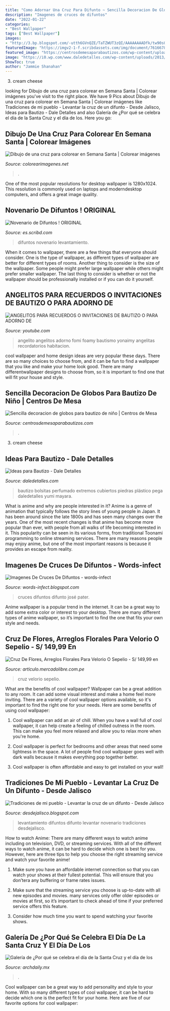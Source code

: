```yaml
---
title: "Como Adornar Una Cruz Para Difunto ~ Sencilla Decoracion De Globos Para Bautizo De Niño"
description: "Imagenes de cruces de difuntos"
date: "2022-01-22"
categories:
- "Best Wallpaper"
tags: ["Best Wallpaper"]
images:
- "http://3.bp.blogspot.com/-utth6GVnQZE/TaTZWUT3zQI/AAAAAAAADfk/tw90sOE6TQ8/s1600/DSC05799_.jpg"
featuredImage: "https://imgv2-1-f.scribdassets.com/img/document/76166783/original/3ac908f572/1499298978"
featured_image: "https://centrosdemesaparabautizos.com/wp-content/uploads/2017/04/decoracion-de-globos-para-bautizo-de-niño-super-facil.jpg"
image: "https://i0.wp.com/www.daledetalles.com/wp-content/uploads/2013/07/bolsitabautizopastel.jpg"
ShowToc: true
author: "Jammie Shanahan"
---
```



3. cream cheese 

	

		
looking for Dibujo de una cruz para colorear en Semana Santa | Colorear imágenes you've visit to the right place. We have 9 Pics about Dibujo de una cruz para colorear en Semana Santa | Colorear imágenes like Tradiciones de mi pueblo - Levantar la cruz de un difunto - Desde Jalisco, Ideas para Bautizo - Dale Detalles and also Galería de ¿Por qué se celebra el día de la Santa Cruz y el día de los. Here you go:
		
    
## Dibujo De Una Cruz Para Colorear En Semana Santa | Colorear Imágenes

<img loading=lazy src="https://colorearimagenes.net/wp-content/uploads/2014/05/SVC171.jpg" onerror="this.onerror=null;this.src='https://tse3.mm.bing.net/th?id=OIP.ZLpKg2t5C1BJ1GcDjjkAyQHaJP&amp;pid=15.1';" alt="Dibujo de una cruz para colorear en Semana Santa | Colorear imágenes">

_Source: colorearimagenes.net_

>. 

	

One of the most popular resolutions for desktop wallpaper is 1280x1024. This resolution is commonly used on laptops and moderndesktop computers, and offers a great image quality.

    
## Novenario De Difuntos ! ORIGINAL

<img loading=lazy src="https://imgv2-1-f.scribdassets.com/img/document/76166783/original/3ac908f572/1499298978" onerror="this.onerror=null;this.src='https://tse2.mm.bing.net/th?id=OIP.6wtMDYbHgSPPtdaX-H_ZSwHaJ4&amp;pid=15.1';" alt="Novenario de Difuntos ! ORIGINAL">

_Source: es.scribd.com_

>difuntos novenario levantamiento. 

	

When it comes to wallpaper, there are a few things that everyone should consider. One is the type of wallpaper, as different types of wallpaper are better for different types of rooms. Another thing to consider is the size of the wallpaper. Some people might prefer large wallpaper while others might prefer smaller wallpaper. The last thing to consider is whether or not the wallpaper should be professionally installed or if you can do it yourself.

    
## ANGELITOS PARA RECUERDOS O INVITACIONES DE BAUTIZO O PARA ADORNO DE

<img loading=lazy src="https://i.ytimg.com/vi/GRHzZJJUcmw/maxresdefault.jpg" onerror="this.onerror=null;this.src='https://tse4.mm.bing.net/th?id=OIP.dLWXM20Kcf8y9D9DWWtqqwHaEK&amp;pid=15.1';" alt="ANGELITOS PARA RECUERDOS O INVITACIONES DE BAUTIZO O PARA ADORNO DE">

_Source: youtube.com_

>angelito angelitos adorno fomi foamy bautismo yonaimy angelitas recordatorios habitacion. 

	

cool wallpaper and home design ideas are very popular these days. There are so many choices to choose from, and it can be fun to find a wallpaper that you like and make your home look good. There are many differentwallpaper designs to choose from, so it is important to find one that will fit your house and style.

    
## Sencilla Decoracion De Globos Para Bautizo De Niño | Centros De Mesa

<img loading=lazy src="https://centrosdemesaparabautizos.com/wp-content/uploads/2017/04/decoracion-de-globos-para-bautizo-de-niño-super-facil.jpg" onerror="this.onerror=null;this.src='https://tse4.mm.bing.net/th?id=OIP.LlbcR_OlVqoAzwYs8nEAIAAAAA&amp;pid=15.1';" alt="Sencilla decoracion de globos para bautizo de niño | Centros de Mesa">

_Source: centrosdemesaparabautizos.com_

>. 

	

3. cream cheese 

    
## Ideas Para Bautizo - Dale Detalles

<img loading=lazy src="https://i0.wp.com/www.daledetalles.com/wp-content/uploads/2013/07/bolsitabautizopastel.jpg" onerror="this.onerror=null;this.src='https://tse2.mm.bing.net/th?id=OIP.mIHTBdro73sonNFoRY91cQHaFj&amp;pid=15.1';" alt="Ideas para Bautizo - Dale Detalles">

_Source: daledetalles.com_

>bautizo bolsitas perfumado extremos cubiertos piedras plástico pega daledetalles yumi mayara. 

	

What is anime and why are people interested in it?
Anime is a genre of animation that typically follows the story lines of young people in Japan. It has been around since the late 1800s and has seen many changes over the years. One of the most recent changes is that anime has become more popular than ever, with people from all walks of life becoming interested in it. This popularity can be seen in its various forms, from traditional Toonami programming to online streaming services. There are many reasons people may enjoy anime, but one of the most important reasons is because it provides an escape from reality.

    
## Imagenes De Cruces De Difuntos - Words-infect

<img loading=lazy src="https://mrbit.es/miranda/cruz-pater.jpg" onerror="this.onerror=null;this.src='https://tse2.mm.bing.net/th?id=OIP.y4tqvf0OE6iB7CaBqK3H7AHaJn&amp;pid=15.1';" alt="Imagenes De Cruces De Difuntos - words-infect">

_Source: words-infect.blogspot.com_

>cruces difuntos difunto josé pater. 

	

Anime wallpaper is a popular trend in the internet. It can be a great way to add some extra color or interest to your desktop. There are many different types of anime wallpaper, so it’s important to find the one that fits your own style and needs.

    
## Cruz De Flores, Arreglos Florales Para Velorio O Sepelio - S/ 149,99 En

<img loading=lazy src="https://http2.mlstatic.com/cruz-de-flores-arreglos-florales-para-velorio-o-sepelio-D_NQ_NP_950878-MPE27865162682_072018-F.jpg" onerror="this.onerror=null;this.src='https://tse4.mm.bing.net/th?id=OIP.yj730qDGfrVmxrUyGWzCvwHaJ3&amp;pid=15.1';" alt="Cruz De Flores, Arreglos Florales Para Velorio O Sepelio - S/ 149,99 en">

_Source: articulo.mercadolibre.com.pe_

>cruz velorio sepelio. 

	

What are the benefits of cool wallpaper?
Wallpaper can be a great addition to any room. It can add some visual interest and make a home feel more inviting. There are a variety of cool wallpaper options available, so it's important to find the right one for your needs. Here are some benefits of using cool wallpaper: 
1. Cool wallpaper can add an air of chill. When you have a wall full of cool wallpaper, it can help create a feeling of chilled outness in the room. This can make you feel more relaxed and allow you to relax more when you're home. 

2. Cool wallpaper is perfect for bedrooms and other areas that need some lightness in the space. A lot of people find cool wallpaper goes well with dark walls because it makes everything pop together better. 

3. Cool wallpaper is often affordable and easy to get installed on your wall!

    
## Tradiciones De Mi Pueblo - Levantar La Cruz De Un Difunto - Desde Jalisco

<img loading=lazy src="http://3.bp.blogspot.com/-utth6GVnQZE/TaTZWUT3zQI/AAAAAAAADfk/tw90sOE6TQ8/s1600/DSC05799_.jpg" onerror="this.onerror=null;this.src='https://tse3.mm.bing.net/th?id=OIP.SobnxjBzBW_6TkPU8orlLQHaF1&amp;pid=15.1';" alt="Tradiciones de mi pueblo - Levantar la cruz de un difunto - Desde Jalisco">

_Source: desdejalisco.blogspot.com_

>levantamiento difuntos difunto levantar novenario tradiciones desdejalisco. 

	

How to watch Anime: There are many different ways to watch anime including on television, DVD, or streaming services.
With all of the different ways to watch anime, it can be hard to decide which one is best for you. However, here are three tips to help you choose the right streaming service and watch your favorite anime!
1. Make sure you have an affordable internet connection so that you can watch your shows at their fullest potential. This will ensure that you don’tera any buffering or frame rates issues.

2. Make sure that the streaming service you choose is up-to-date with all new episodes and movies. many services only offer older episodes or movies at first, so it’s important to check ahead of time if your preferred service offers this feature.

3. Consider how much time you want to spend watching your favorite shows.

    
## Galería De ¿Por Qué Se Celebra El Día De La Santa Cruz Y El Día De Los

<img loading=lazy src="https://images.adsttc.com/media/images/5ccc/8770/284d/d1fa/8a00/0078/large_jpg/OFICINAS_VIRA_(1).jpg?1556907883" onerror="this.onerror=null;this.src='https://tse4.mm.bing.net/th?id=OIP.kd_qx8zeWgiEhbqX-PiOCwHaJ4&amp;pid=15.1';" alt="Galería de ¿Por qué se celebra el día de la Santa Cruz y el día de los">

_Source: archdaily.mx_

>. 

	

Cool wallpaper can be a great way to add personality and style to your home. With so many different types of cool wallpaper, it can be hard to decide which one is the perfect fit for your home. Here are five of our favorite options for cool wallpaper: 

